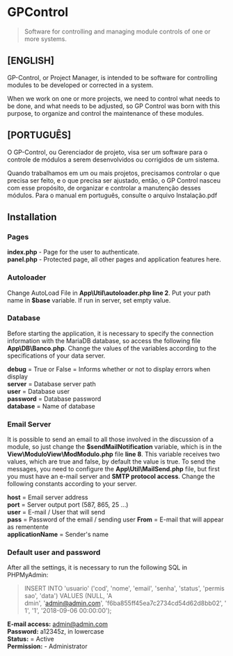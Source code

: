 # GPControl
> Software for controlling and managing module controls of one or more systems.

## [ENGLISH]
GP-Control, or Project Manager, is intended to be software for controlling modules to be developed or corrected in a system.

When we work on one or more projects, we need to control what needs to be done, and what needs to be adjusted, so GP Control was born with this purpose, to organize and control the maintenance of these modules.

## [PORTUGUÊS]
O GP-Control, ou Gerenciador de projeto, visa ser um software para o controle de módulos a serem desenvolvidos ou corrigidos de um sistema. 

Quando trabalhamos em um ou mais projetos, precisamos controlar o que precisa ser feito, e o que precisa ser ajustado, então, o GP Control nasceu com esse propósito, de organizar e controlar a manutenção desses módulos.
Para o manual em português, consulte o arquivo Instalação.pdf

## Installation

### Pages
**index.php** - Page for the user to authenticate.  
**panel.php** - Protected page, all other pages and application features here.  

### Autoloader
Change AutoLoad File in **App\Util\autoloader.php line 2**. Put your path name in **$base** variable. If run in server, set empty value.

### Database
Before starting the application, it is necessary to specify the connection information with the MariaDB database, so access the following file **App\DB\Banco.php**.
Change the values of the variables according to the specifications of your data server.

**debug** = True or False = Informs whether or not to display errors when display  
**server** = Database server path  
**user** = Database user  
**password** = Database password  
**database** = Name of database  

### Email Server
It is possible to send an email to all those involved in the discussion of a module, so just change the **$sendMailNotification** variable, which is in the **View\ModuloView\ModModulo.php** file **line 8**. This variable receives two values, which are true and false, by default the value is true.
To send the messages, you need to configure the **App\Util\MailSend.php** file, but first you must have an e-mail server and **SMTP protocol access**.
Change the following constants according to your server.  

**host**  = Email server address  
**port** = Server output port (587, 865, 25 ...)  
**user** = E-mail / User that will send  
**pass** = Password of the email / sending user
**From** = E-mail that will appear as rementente  
**applicationName** = Sender's name  

### Default user and password
After all the settings, it is necessary to run the following SQL in PHPMyAdmin:  
> INSERT INTO 'usuario' ('cod', 'nome', 'email', 'senha', 'status', 'permissao', 'data') VALUES (NULL, 'A	dmin', 'admin@admin.com', 'f6ba855ff45ea7c2734cd54d62d8bb02', '1', '1', '2018-09-06 00:00:00');

**E-mail access:** admin@admin.com  
**Password:** a12345z, in lowercase  
**Status:** = Active  
**Permission:** - Administrator  



